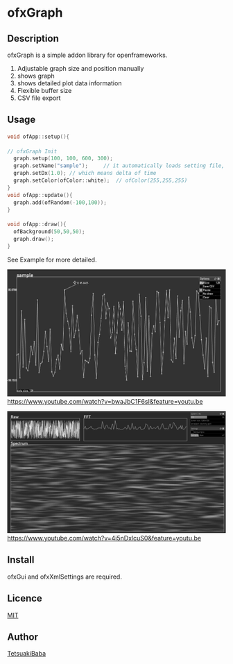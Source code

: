 ofxGraph
====

## Description
ofxGraph is a simple addon library for openframeworks.

1. Adjustable graph size and position manually
2. shows graph
3. shows detailed plot data information
4. Flexible buffer size
5. CSV file export

## Usage
```c++
void ofApp::setup(){

// ofxGraph Init
  graph.setup(100, 100, 600, 300);
  graph.setName("sample");     // it automatically loads setting file, (sample.xml)
  graph.setDx(1.0); // which means delta of time
  graph.setColor(ofColor::white);  // ofColor(255,255,255)
}
void ofApp::update(){
  graph.add(ofRandom(-100,100));
}

void ofApp::draw(){
  ofBackground(50,50,50);
  graph.draw();
}
```
See Example for more detailed.

![Example screenshot](/snapshot.png)
<https://www.youtube.com/watch?v=bwaJbC1F6sI&feature=youtu.be>

![Example of FFT and Spectrum](/ofxGraph_FFT_Example.png)
<https://www.youtube.com/watch?v=4i5nDxlcuS0&feature=youtu.be>
## Install
ofxGui and ofxXmlSettings are required.

## Licence
[MIT](https://opensource.org/licenses/MIT)

## Author
[TetsuakiBaba](https://github.com/TetsuakiBaba)
